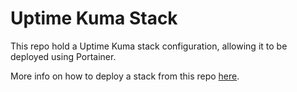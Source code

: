 # Uptime Kuma Stack

This repo hold a Uptime Kuma stack configuration, allowing it to be deployed using Portainer.

More info on how to deploy a stack from this repo [here](https://docs.portainer.io/user/docker/stacks/add#option-3-git-repository).